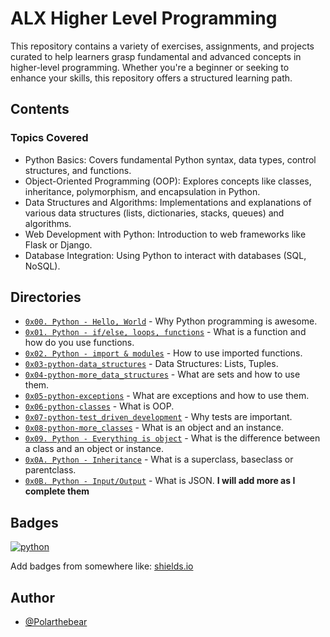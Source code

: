# ALX Higher Level Programming

This repository contains a variety of exercises, assignments, and projects curated to help learners grasp fundamental and advanced concepts in higher-level programming. Whether you're a beginner or seeking to enhance your skills, this repository offers a structured learning path.





## Contents

### Topics Covered
- Python Basics: Covers fundamental Python syntax, data types, control structures, and functions.
- Object-Oriented Programming (OOP): Explores concepts like classes, inheritance, polymorphism, and encapsulation in Python.
- Data Structures and Algorithms: Implementations and explanations of various data structures (lists, dictionaries, stacks, queues) and algorithms.
- Web Development with Python: Introduction to web frameworks like Flask or Django.
- Database Integration: Using Python to interact with databases (SQL, NoSQL).
## Directories

- [`0x00. Python - Hello, World`](https://github.com/Polarthebear/alx-higher_level_programming/blob/master/README.md) - Why Python programming is awesome.
- [`0x01. Python - if/else, loops, functions`](https://github.com/Polarthebear/alx-higher_level_programming/blob/master/0x01-python-if_else_loops_functions/README.md) - What is a function and how do you use functions.
- [`0x02. Python - import & modules`](https://github.com/Polarthebear/alx-higher_level_programming/blob/master/0x02-python-import_modules/README.md) - How to use imported functions.
- [`0x03-python-data_structures`](https://github.com/Polarthebear/alx-higher_level_programming/blob/master/0x03-python-data_structures/README.md) - Data Structures: Lists, Tuples.
- [`0x04-python-more_data_structures`](https://github.com/Polarthebear/alx-higher_level_programming/blob/master/0x04-python-more_data_structures/README.md) - What are sets and how to use them.
- [`0x05-python-exceptions`](https://github.com/Polarthebear/alx-higher_level_programming/blob/master/0x05-python-exceptions/README.md) - What are exceptions and how to use them.
- [`0x06-python-classes`](https://github.com/Polarthebear/alx-higher_level_programming/blob/master/0x06-python-classes/README.md) - What is OOP.
- [`0x07-python-test_driven_development`](https://github.com/Polarthebear/alx-higher_level_programming/blob/master/0x07-python-test_driven_development/README.md) - Why tests are important.
- [`0x08-python-more_classes`](https://github.com/Polarthebear/alx-higher_level_programming/blob/master/0x08-python-more_classes/README.md) - What is an object and an instance.
- [`0x09. Python - Everything is object`](https://github.com/Polarthebear/alx-higher_level_programming/blob/master/0x09-python-everything_is_object/README.md) - What is the difference between a class and an object or instance.
- [`0x0A. Python - Inheritance`](https://github.com/Polarthebear/alx-higher_level_programming/blob/master/0x0A-python-inheritance/README.md) - What is a superclass, baseclass or parentclass.
- [`0x0B. Python - Input/Output`](https://github.com/Polarthebear/alx-higher_level_programming/blob/master/0x0B-python-input_output/README.md) - What is JSON.
**I will add more as I complete them**
## Badges

[![python](https://img.shields.io/badge/Python-3.9-3776AB.svg?style=flat&logo=python&logoColor=white)](https://www.python.org)

Add badges from somewhere like: [shields.io](https://shields.io/)
## Author

- [@Polarthebear](https://www.github.com/polarthebear)


